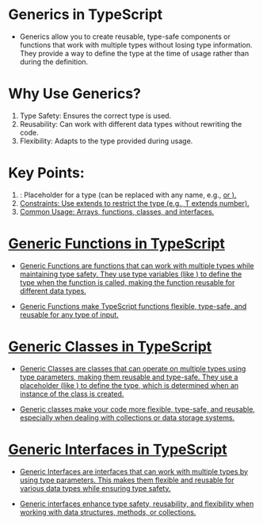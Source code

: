 # Generics in TypeScript

-   Generics allow you to create reusable, type-safe components or functions that work with multiple types without losing type information. They provide a way to define the type at the time of usage rather than during the definition.

# Why Use Generics?

1. Type Safety: Ensures the correct type is used.
2. Reusability: Can work with different data types without rewriting the code.
3. Flexibility: Adapts to the type provided during usage.

# Key Points:

1. <T>: Placeholder for a type (can be replaced with any name, e.g., <U> or <Type>).
2. Constraints: Use extends to restrict the type (e.g., T extends number).
3. Common Usage: Arrays, functions, classes, and interfaces.

# Generic Functions in TypeScript

-   Generic Functions are functions that can work with multiple types while maintaining type safety. They use type variables (like <T>) to define the type when the function is called, making the function reusable for different data types.

-   Generic Functions make TypeScript functions flexible, type-safe, and reusable for any type of input.

# Generic Classes in TypeScript

-   Generic Classes are classes that can operate on multiple types using type parameters, making them reusable and type-safe. They use a placeholder (like <T>) to define the type, which is determined when an instance of the class is created.

-   Generic classes make your code more flexible, type-safe, and reusable, especially when dealing with collections or data storage systems.

# Generic Interfaces in TypeScript

-   Generic Interfaces are interfaces that can work with multiple types by using type parameters. This makes them flexible and reusable for various data types while ensuring type safety.

-   Generic interfaces enhance type safety, reusability, and flexibility when working with data structures, methods, or collections.
